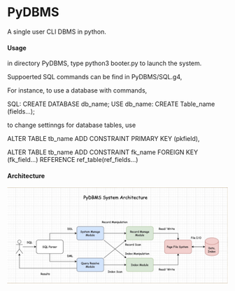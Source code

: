 # PyDBMS

A single user CLI DBMS in python.

#### Usage

in directory PyDBMS, type python3 booter.py to launch the system.

Suppoerted SQL commands can be find in PyDBMS/SQL.g4,

For instance, to use a database with commands,

SQL: CREATE DATABASE db_name; USE db_name: CREATE Table_name (fields...);

to change settinngs for database tables, use

ALTER TABLE tb_name ADD CONSTRAINT PRIMARY KEY (pkfield),

ALTER TABLE tb_name ADD CONSTRAINT fk_name FOREIGN KEY (fk_field...) REFERENCE ref_table(ref_fields...)

#### Architecture

![Alt text](pic/system.jpg?raw=true "System Architecture")

####
